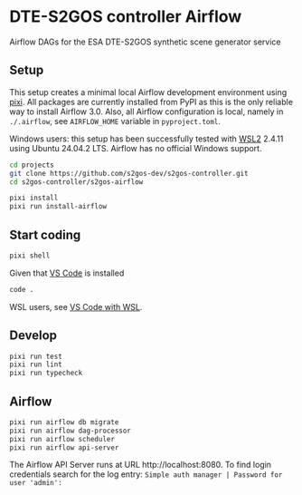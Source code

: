 # DTE-S2GOS controller Airflow

Airflow DAGs for the ESA DTE-S2GOS synthetic scene generator service

## Setup

This setup creates a minimal local Airflow development environment 
using [pixi](https://pixi.sh).
All packages are currently installed from PyPI as this is the only reliable
way to install Airflow 3.0.
Also, all Airflow configuration is local, namely in `./.airflow`, 
see `AIRFLOW_HOME` variable in `pyproject.toml`.

Windows users: this setup has been successfully tested with 
[WSL2](https://learn.microsoft.com/de-de/windows/wsl/) 2.4.11 
using Ubuntu 24.04.2 LTS. Airflow has no official Windows support. 

```bash
cd projects
git clone https://github.com/s2gos-dev/s2gos-controller.git
cd s2gos-controller/s2gos-airflow 
```

```bash
pixi install
pixi run install-airflow
```

## Start coding

```bash
pixi shell
```

Given that [VS Code](https://code.visualstudio.com/download) is installed 

```bash
code .
```

WSL users, see [VS Code with WSL](https://learn.microsoft.com/en-us/windows/wsl/tutorials/wsl-vscode).

## Develop

```bash
pixi run test
pixi run lint
pixi run typecheck
```

## Airflow

```bash
pixi run airflow db migrate
pixi run airflow dag-processor
pixi run airflow scheduler
pixi run airflow api-server
```

The Airflow API Server runs at URL http://localhost:8080.
To find login credentials search for the log entry:
```Simple auth manager | Password for user 'admin':```
